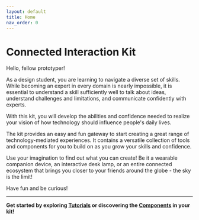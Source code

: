 ```yaml
---
layout: default
title: Home
nav_order: 0
---
```


# Connected Interaction Kit 

Hello, fellow prototyper!

As a design student, you are learning to navigate a diverse set of skills. While becoming an expert in every domain is nearly impossible, it is essential to understand a skill sufficiently well to talk about ideas, understand challenges and limitations, and communicate confidently with experts.

With this kit, you will develop the abilities and confidence needed to realize your vision of how technology should influence people's daily lives. 

The kit provides an easy and fun gateway to start creating a great range of technology-mediated experiences. It contains a versatile collection of tools and components for you to build on as you grow your skills and confidence.

Use your imagination to find out what you can create! Be it a wearable companion device, an interactive desk lamp, or an entire connected ecosystem that brings you closer to your friends around the globe - the sky is the limit!

Have fun and be curious!


---

**Get started by exploring [Tutorials](/tutorials/) or discovering the   [Components](/components/) in your kit!**
